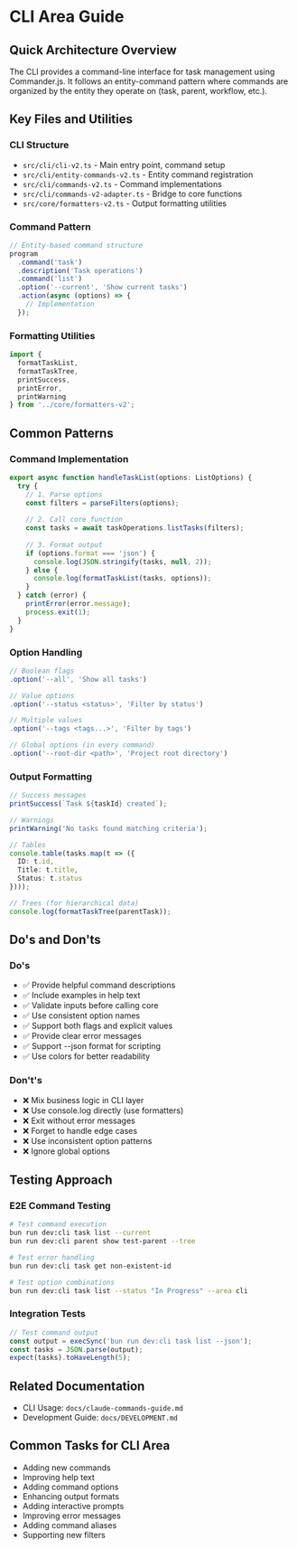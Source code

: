 # CLI Area Guide

## Quick Architecture Overview
The CLI provides a command-line interface for task management using Commander.js. It follows an entity-command pattern where commands are organized by the entity they operate on (task, parent, workflow, etc.).

## Key Files and Utilities

### CLI Structure
- `src/cli/cli-v2.ts` - Main entry point, command setup
- `src/cli/entity-commands-v2.ts` - Entity command registration
- `src/cli/commands-v2.ts` - Command implementations
- `src/cli/commands-v2-adapter.ts` - Bridge to core functions
- `src/core/formatters-v2.ts` - Output formatting utilities

### Command Pattern
```typescript
// Entity-based command structure
program
  .command('task')
  .description('Task operations')
  .command('list')
  .option('--current', 'Show current tasks')
  .action(async (options) => {
    // Implementation
  });
```

### Formatting Utilities
```typescript
import { 
  formatTaskList, 
  formatTaskTree, 
  printSuccess,
  printError,
  printWarning 
} from '../core/formatters-v2';
```

## Common Patterns

### Command Implementation
```typescript
export async function handleTaskList(options: ListOptions) {
  try {
    // 1. Parse options
    const filters = parseFilters(options);
    
    // 2. Call core function
    const tasks = await taskOperations.listTasks(filters);
    
    // 3. Format output
    if (options.format === 'json') {
      console.log(JSON.stringify(tasks, null, 2));
    } else {
      console.log(formatTaskList(tasks, options));
    }
  } catch (error) {
    printError(error.message);
    process.exit(1);
  }
}
```

### Option Handling
```typescript
// Boolean flags
.option('--all', 'Show all tasks')

// Value options
.option('--status <status>', 'Filter by status')

// Multiple values
.option('--tags <tags...>', 'Filter by tags')

// Global options (in every command)
.option('--root-dir <path>', 'Project root directory')
```

### Output Formatting
```typescript
// Success messages
printSuccess(`Task ${taskId} created`);

// Warnings
printWarning('No tasks found matching criteria');

// Tables
console.table(tasks.map(t => ({
  ID: t.id,
  Title: t.title,
  Status: t.status
})));

// Trees (for hierarchical data)
console.log(formatTaskTree(parentTask));
```

## Do's and Don'ts

### Do's
- ✅ Provide helpful command descriptions
- ✅ Include examples in help text
- ✅ Validate inputs before calling core
- ✅ Use consistent option names
- ✅ Support both flags and explicit values
- ✅ Provide clear error messages
- ✅ Support --json format for scripting
- ✅ Use colors for better readability

### Don't's
- ❌ Mix business logic in CLI layer
- ❌ Use console.log directly (use formatters)
- ❌ Exit without error messages
- ❌ Forget to handle edge cases
- ❌ Use inconsistent option patterns
- ❌ Ignore global options

## Testing Approach

### E2E Command Testing
```bash
# Test command execution
bun run dev:cli task list --current
bun run dev:cli parent show test-parent --tree

# Test error handling
bun run dev:cli task get non-existent-id

# Test option combinations
bun run dev:cli task list --status "In Progress" --area cli
```

### Integration Tests
```typescript
// Test command output
const output = execSync('bun run dev:cli task list --json');
const tasks = JSON.parse(output);
expect(tasks).toHaveLength(5);
```

## Related Documentation
- CLI Usage: `docs/claude-commands-guide.md`
- Development Guide: `docs/DEVELOPMENT.md`

## Common Tasks for CLI Area
- Adding new commands
- Improving help text
- Adding command options
- Enhancing output formats
- Adding interactive prompts
- Improving error messages
- Adding command aliases
- Supporting new filters